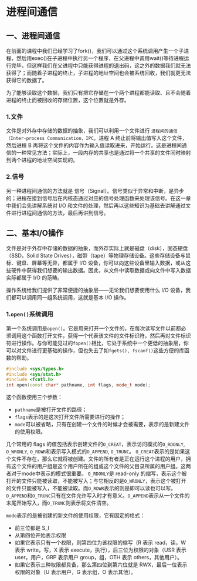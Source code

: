 # 进程间通信

## 一、进程间通信

在前面的课程中我们已经学习了fork()，我们可以通过这个系统调用产生一个子进程，然后用exec()在子进程中执行另一个程序，在父进程中调用wait()等待进程运行完毕，但这样我们在父进程中只能获得进程的退出码，这之外的数据我们就无法获得了；而随着子进程的终止，子进程的地址空间也会被系统回收，我们就更无法获得它的数据了。

为了能够读取这个数据，我们只有把它存储在一个两个进程都能读取、且不会随着进程的终止而被回收的存储位置，这个位置就是外存。

### 1.文件

文件是对外存中存储的数据的抽象，我们可以利用一个文件进行 `进程间的通信（Inter-process Communication，IPC`。进程 A 终止前将输出值写入这个文件，然后进程 B 再将这个文件的内容作为输入值读取进来，开始运行。这是进程间通信的一种常见方法；实际上，一段内存的共享也是通过将一个共享的文件同时映射到两个进程的地址空间实现的。

### 2.信号

另一种进程间通信的方法就是 信号（Signal）。信号类似于异常和中断，是异步的；进程在接到信号后在内核态通过对应的信号处理函数来处理该信号。在这一章中我们会先讲解系统对 I/O 和文件的处理，然后再以这些知识为基础去讲解通过文件进行进程间通信的方法，最后再讲到信号。



## 二、基本I/O操作

文件是对于外存中存储的数据的抽象，而外存实际上就是磁盘（disk），固态硬盘（SSD，Solid State Drives），磁带（tape）等物理存储设备。这些存储设备与鼠标、键盘、屏幕等无异，都属于 I/O 设备，你可以向这些设备里输入数据，或从这些硬件中获得我们想要的输出数据。因此，从文件中读取数据或向文件中写入数据实际都属于 I/O 的范畴。

操作系统给我们提供了非常便捷的抽象层——无论我们想要使用什么 I/O 设备，我们都可以调用同一组系统调用，这就是基本 I/O 操作。

### 1.`open()`系统调用

第一个系统调用是`open()`。它是用来打开一个文件的，在每次读写文件以前都必须调用这个函数打开文件，获得一个代表该文件的文件标识符，然后再对文件标识符进行操作。与你可能见过的`fopen()`相比，它处于系统中一个更低的抽象层，你可以对文件进行更基础的操作，但也失去了如`fgets(), fscanf()`这些方便的库函数的帮助。

```c++
#include <sys/types.h>
#include <sys/stat.h>
#include <fcntl.h>
int open(const char* pathname, int flags, mode_t mode);
```

这个函数使用三个参数：

- `pathname`是被打开文件的路径；
- `flags`表示的是这次打开文件所需要进行的操作；
- `mode`可以被省略，只有在创建一个文件的时候才会被需要，表示的是新建文件的使用权限。

几个常用的 flags 的值包括表示创建文件的`O_CREAT`，表示访问模式的`O_RDONLY`, `O_WRONLY`, `O_RDWR`和表示写入模式的`O_APPEND`, `O_TRUNC`。 `O_CREAT`表示的是如果这个文件不存在，那么它就将被创建。文件的所有者是正在运行这个进程的用户，拥有这个文件的用户组是这个用户所在的组或这个文件的父目录所属的用户组。这两者对于mode中表示的模式很重要。 `O_RDONLY`是 read-only 的缩写，表示这个被打开的文件只能被读取，不能被写入；与它相反的是`O_WRONLY`，表示这个被打开的文件只能被写入，不能被读取。而`O_RDWR`表示的则是即可以读也可以写。 `O_APPEND`和`O_TRUNC`只有在文件允许写入时才有意义。`O_APPEND`表示从一个文件的末尾开始写入，而`O_TRUNC`则表示将文件清空。

`mode`表示的是被创建的新文件的使用权限，它有固定的格式：

- 前三位都是 S_I
- 从第四位开始表示权限
- 如果它表示只有一个权限，则第四位为该权限的缩写（R 表示 read，读，W 表示 write，写，X 表示 execute，执行），后三位为权限的对象（USR 表示 user，用户，GRP 表示用户 group，组，OTH 表示 others，其他用户）。
- 如果它表示三种权限都具备，那么第四位到第六位就是 RWX，最后一位表示权限的对象（U 表示用户，G 表示组，O 表示其他）。